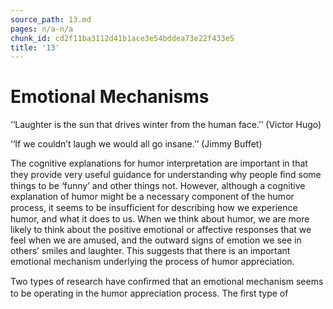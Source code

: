 ```yaml
---
source_path: 13.md
pages: n/a-n/a
chunk_id: cd2f11ba3112d41b1ace3e54bddea73e22f433e5
title: '13'
---
```

# Emotional Mechanisms

‘‘Laughter is the sun that drives winter from the human face.’’ (Victor Hugo)

‘‘If we couldn’t laugh we would all go insane.’’ (Jimmy Buffet)

The cognitive explanations for humor interpretation are important in that they provide very useful guidance for understanding why people ﬁnd some things to be ‘funny’ and other things not. However, although a cognitive explanation of humor might be a necessary component of the humor process, it seems to be insufﬁcient for describing how we experience humor, and what it does to us. When we think about humor, we are more likely to think about the positive emotional or affective responses that we feel when we are amused, and the outward signs of emotion we see in others’ smiles and laughter. This suggests that there is an important emotional mechanism underlying the process of humor appreciation.

Two types of research have conﬁrmed that an emotional mechanism seems to be operating in the humor appreciation process. The ﬁrst type of

